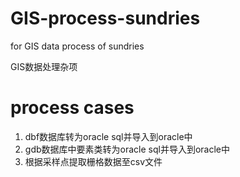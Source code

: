 # GIS-process-sundries
for GIS data process of sundries

GIS数据处理杂项

# process cases

1. dbf数据库转为oracle sql并导入到oracle中
2. gdb数据库中要素类转为oracle sql并导入到oracle中
3. 根据采样点提取栅格数据至csv文件
